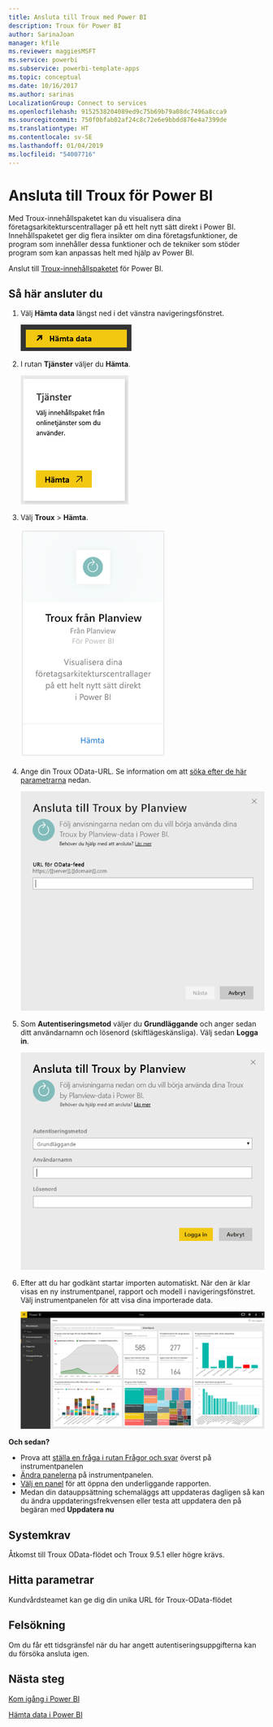 ```yaml
---
title: Ansluta till Troux med Power BI
description: Troux för Power BI
author: SarinaJoan
manager: kfile
ms.reviewer: maggiesMSFT
ms.service: powerbi
ms.subservice: powerbi-template-apps
ms.topic: conceptual
ms.date: 10/16/2017
ms.author: sarinas
LocalizationGroup: Connect to services
ms.openlocfilehash: 9152538204089ed9c75b69b79a08dc7496a8cca9
ms.sourcegitcommit: 750f0bfab02af24c8c72e6e9bbdd876e4a7399de
ms.translationtype: HT
ms.contentlocale: sv-SE
ms.lasthandoff: 01/04/2019
ms.locfileid: "54007716"
---
```

# <a name="connect-to-troux-for-power-bi"></a>Ansluta till Troux för Power BI
Med Troux-innehållspaketet kan du visualisera dina företagsarkitekturscentrallager på ett helt nytt sätt direkt i Power BI. Innehållspaketet ger dig flera insikter om dina företagsfunktioner, de program som innehåller dessa funktioner och de tekniker som stöder program som kan anpassas helt med hjälp av Power BI.

Anslut till [Troux-innehållspaketet](https://app.powerbi.com/getdata/services/troux) för Power BI.

## <a name="how-to-connect"></a>Så här ansluter du
1. Välj **Hämta data** längst ned i det vänstra navigeringsfönstret.
   
   ![](media/service-connect-to-troux/getdata.png)
2. I rutan **Tjänster** väljer du **Hämta**.
   
   ![](media/service-connect-to-troux/services.png)
3. Välj **Troux** \>  **Hämta**.
   
   ![](media/service-connect-to-troux/troux.png)
4. Ange din Troux OData-URL. Se information om att [söka efter de här parametrarna](#FindingParams) nedan.
   
   ![](media/service-connect-to-troux/params.png)
5. Som **Autentiseringsmetod** väljer du **Grundläggande** och anger sedan ditt användarnamn och lösenord (skiftlägeskänsliga). Välj sedan **Logga in**.
   
    ![](media/service-connect-to-troux/creds.png)
6. Efter att du har godkänt startar importen automatiskt. När den är klar visas en ny instrumentpanel, rapport och modell i navigeringsfönstret. Välj instrumentpanelen för att visa dina importerade data.
   
     ![](media/service-connect-to-troux/dashboard.png)

**Och sedan?**

* Prova att [ställa en fråga i rutan Frågor och svar](consumer/end-user-q-and-a.md) överst på instrumentpanelen
* [Ändra panelerna](service-dashboard-edit-tile.md) på instrumentpanelen.
* [Välj en panel](consumer/end-user-tiles.md) för att öppna den underliggande rapporten.
* Medan din datauppsättning schemaläggs att uppdateras dagligen så kan du ändra uppdateringsfrekvensen eller testa att uppdatera den på begäran med **Uppdatera nu**

## <a name="system-requirements"></a>Systemkrav
Åtkomst till Troux OData-flödet och Troux 9.5.1 eller högre krävs.

<a name="FindingParams"></a>

## <a name="finding-parameters"></a>Hitta parametrar
Kundvårdsteamet kan ge dig din unika URL för Troux-OData-flödet

## <a name="troubleshooting"></a>Felsökning
Om du får ett tidsgränsfel när du har angett autentiseringsuppgifterna kan du försöka ansluta igen.

## <a name="next-steps"></a>Nästa steg
[Kom igång i Power BI](service-get-started.md)

[Hämta data i Power BI](service-get-data.md)


